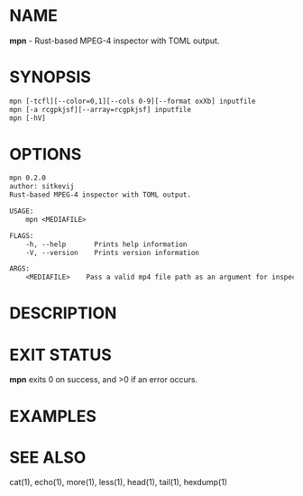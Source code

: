 # NAME

**mpn** - Rust-based MPEG-4 inspector with TOML output.

# SYNOPSIS

```txt
mpn [-tcfl][--color=0,1][--cols 0-9][--format oxXb] inputfile
mpn [-a rcgpkjsf][--array=rcgpkjsf] inputfile
mpn [-hV]
```

# OPTIONS

```txt
mpn 0.2.0
author: sitkevij
Rust-based MPEG-4 inspector with TOML output.

USAGE:
    mpn <MEDIAFILE>

FLAGS:
    -h, --help       Prints help information
    -V, --version    Prints version information

ARGS:
    <MEDIAFILE>    Pass a valid mp4 file path as an argument for inspection
```

# DESCRIPTION

# EXIT STATUS

**mpn** exits 0 on success, and >0 if an error occurs.

# EXAMPLES

# SEE ALSO

cat(1), echo(1), more(1), less(1), head(1), tail(1), hexdump(1)
